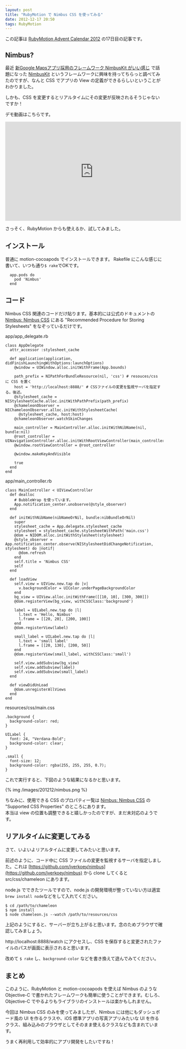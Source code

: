 ```yaml
---
layout: post
title: "RubyMotion で Nimbus CSS を使ってみる"
date: 2012-12-17 20:50
tags: RubyMotion
---
```

この記事は [RubyMotion Advent Calendar 2012](http://www.adventar.org/calendars/18) の17日目の記事です。

## Nimbus?

最近 [新Google Mapsアプリ採用のフレームワーク NimbusKit がいい感じ](http://fladdict.net/blog/2012/12/nimbus-kit.html) で話題になった [NimbusKit](http://nimbuskit.info) というフレームワークに興味を持ってちらっと調べてみたのですが、なんと CSS でアプリの View の定義ができるらしいということがわかりました。

しかも、CSS を変更するとリアルタイムにその変更が反映されるそうじゃないですか！

デモ動画はこちらです。

<iframe width="560" height="315" src="http://www.youtube.com/embed/i_5LbQ8e9BU" frameborder="0" allowfullscreen></iframe>

さっそく、RubyMotion からも使えるか、試してみました。


## インストール

普通に motion-cocoapods でインストールできます。
Rakefile にこんな感じに書いて、いつも通り`$ rake`でOKです。

```
  app.pods do
    pod 'Nimbus'
  end
```


## コード

Nimbus CSS 関連のコードだけ貼ります。基本的には公式のドキュメントの [Nimbus: Nimbus CSS](http://docs.nimbuskit.info/NimbusCSS.html) にある "Recommended Procedure for Storing Stylesheets" をなぞっているだけです。

app/app_delegate.rb
```
class AppDelegate
  attr_accessor :stylesheet_cache

  def application(application, didFinishLaunchingWithOptions:launchOptions)
    @window = UIWindow.alloc.initWithFrame(App.bounds)

    path_prefix = NIPathForBundleResource(nil, 'css') # resouces/css に CSS を置く
    host = 'http://localhost:8888/' # CSSファイルの変更を監視サーバを指定する。後述。
    @stylesheet_cache = NIStylesheetCache.alloc.initWithPathPrefix(path_prefix)
    @chameleonObserver = NIChameleonObserver.alloc.initWithStylesheetCache(
      @stylesheet_cache, host:host)
    @chameleonObserver.watchSkinChanges

    main_controller = MainController.alloc.initWithNibName(nil, bundle:nil)
    @root_controller = UINavigationController.alloc.initWithRootViewController(main_controller)
    @window.rootViewController = @root_controller

    @window.makeKeyAndVisible

    true
  end
end
```

app/main_controller.rb
```
class MainController < UIViewController
  def dealloc
    # BubbleWrap を使っています。
    App.notification_center.unobserve(@style_observer)
  end

  def initWithNibName(nibNameOrNil, bundle:nibBundleOrNil)
    super
    stylesheet_cache = App.delegate.stylesheet_cache
    stylesheet = stylesheet_cache.stylesheetWithPath('main.css')
    @dom = NIDOM.alloc.initWithStylesheet(stylesheet)
    @style_observer = App.notification_center.observe(NIStylesheetDidChangeNotification, stylesheet) do |notif|
      @dom.refresh
    end
    self.title = 'Nimbus CSS'
    self
  end

  def loadView
    self.view = UIView.new.tap do |v|
      v.backgroundColor = UIColor.underPageBackgroundColor
    end
    bg_view = UIView.alloc.initWithFrame([[10, 10], [300, 300]])
    @dom.registerView(bg_view, withCSSClass:'background')

    label = UILabel.new.tap do |l|
      l.text = 'Hello, Nimbus'
      l.frame = [[20, 20], [200, 100]]
    end
    @dom.registerView(label)

    small_label = UILabel.new.tap do |l|
      l.text = 'small label'
      l.frame = [[20, 130], [200, 50]]
    end
    @dom.registerView(small_label, withCSSClass:'small')

    self.view.addSubview(bg_view)
    self.view.addSubview(label)
    self.view.addSubview(small_label)
  end

  def viewDidUnLoad
    @dom.unregisterAllViews
  end
end
```

resources/css/main.css
```
.background {
  background-color: red;
}

UILabel {
  font: 24, "Verdana-Bold";
  background-color: clear;
}

.small {
  font-size: 12;
  background-color: rgba(255, 255, 255, 0.7);
}
```

これで実行すると、下図のような結果になるかと思います。

{% img /images/201212/nimbus.png %}

ちなみに、使用できる CSS のプロパティ一覧は [Nimbus: Nimbus CSS](http://docs.nimbuskit.info/NimbusCSS.html) の "Supported CSS Properties" のところにあります。  
本当は view の位置も調整できると嬉しかったのですが、まだ未対応のようです。


## リアルタイムに変更してみる

さて、いよいよリアルタイムに変更してみたいと思います。

前述のように、コード中に CSS ファイルの変更を監視するサーバを指定しました。これは [https://github.com/jverkoey/nimbus](https://github.com/jverkoey/nimbus) から clone してくると src/css/chameleon にあります。

node.js でできたツールですので、node.js の開発環境が整っていない方は適宜`brew install node`などをして入れてください。

```
$ cd /path/to/chameleon
$ npm install
$ node chameleon.js --watch /path/to/resources/css
```

上記のようにすると、サーバーが立ち上がると思います。念のためブラウザで確認してみましょう。

http://localhost:8888/watch にアクセスし、CSS を保存すると変更されたファイルのパスが画面に表示されると思います。

改めて `$ rake` し、`background-color` などを書き換えて遊んでみてください。


## まとめ

このように、RubyMotion と motion-cocoapods を使えば Nimbus のような Objective-C で書かれたフレームワークも簡単に使うことができます。むしろ、Objective-C でやるよりもライブラリのインストールは楽かもしれません。

今回は Nimbus CSS のみを使ってみましたが、Nimbus には他にもダッシュボード風の UI を作るクラスや、iOS 標準アプリの写真アプリみたいな UI を作るクラス、組み込みのブラウザとしてそのまま使えるクラスなども含まれています。

うまく再利用して効率的にアプリ開発をしたいですね！






